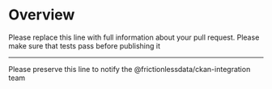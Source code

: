 # Overview

Please replace this line with full information about your pull request. Please make sure that tests pass before publishing it

---

Please preserve this line to notify the @frictionlessdata/ckan-integration team

